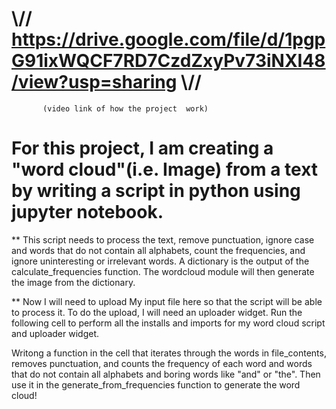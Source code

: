  
                                                                                      
# \\//  https://drive.google.com/file/d/1pgpG91ixWQCF7RD7CzdZxyPv73iNXI48/view?usp=sharing  \\//
           (video link of how the project  work)

 # For this project, I am creating a "word cloud"(i.e. Image) from a text by writing a script in python using jupyter notebook.

**  This script needs to process the text, remove punctuation, ignore case and words that do not contain all alphabets, count the frequencies, and ignore uninteresting       or irrelevant words. A dictionary is the output of the calculate_frequencies function. The wordcloud module will then generate the image from the dictionary.

**  Now I will need to upload My input file here so that the script will be able to process it. To do the upload, I will need an uploader widget. Run the following cell to perform all the installs and imports for my word cloud script and uploader widget.

Writong  a function in the cell that iterates through the words in file_contents, removes punctuation, and counts the frequency of each word and words that do not contain all alphabets and boring words like "and" or "the". Then use it in the generate_from_frequencies function to generate the word cloud!

